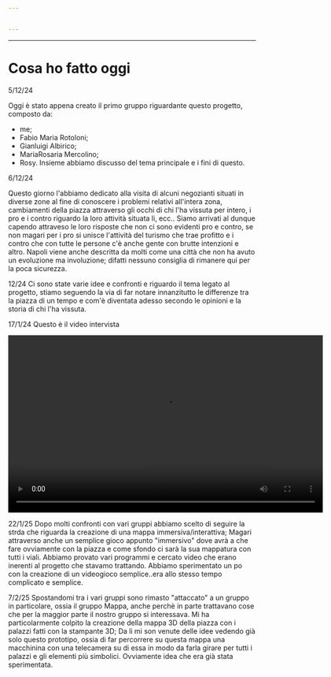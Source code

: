 ```yaml
---


---
```


---

# Cosa ho fatto oggi
5/12/24

Oggi è stato appena creato il primo gruppo riguardante questo progetto, composto da:
- me;
- Fabio Maria Rotoloni;
- Gianluigi Albirico;
- MariaRosaria Mercolino;
- Rosy.
Insieme abbiamo discusso del tema principale e i fini di questo.

6/12/24

Questo giorno l'abbiamo dedicato alla visita di alcuni negozianti situati in diverse zone al fine di conoscere i problemi relativi all'intera zona, cambiamenti della piazza attraverso gli occhi di chi l'ha vissuta per intero, i pro e i contro riguardo la loro attività situata li, ecc..
Siamo arrivati al dunque capendo attraveso le loro risposte che non ci sono evidenti pro e contro, se non magari per i pro si unisce l'attività del turismo che trae profitto e i contro che con tutte le persone c'è anche gente con brutte intenzioni e altro.
Napoli viene anche descritta da molti come una città che non ha avuto un evoluzione ma involuzione; difatti nessuno consiglia di rimanere qui per la poca sicurezza.

12/24
Ci sono state varie idee e confronti e  riguardo il tema legato al progetto, stiamo seguendo la via di far notare innanzitutto le differenze tra la piazza di un tempo e com'è diventata adesso secondo le opinioni e la storia di chi l'ha vissuta.

17/1/24
Questo è il video intervista


<video width="640" height="360" controls>
  <source src="../video-intervista.mp4" type="video/mp4">
</video>

22/1/25
Dopo molti confronti con vari gruppi abbiamo scelto di seguire la strda che riguarda la creazione di una mappa immersiva/interattiva;
Magari attraverso anche un semplice gioco appunto "immersivo" dove avrà a che fare ovviamente con la piazza e come sfondo ci sarà la sua mappatura con tutti i viali. 
Abbiamo provato vari programmi e cercato video che erano inerenti al progetto che stavamo trattando.
Abbiamo sperimentato un po con la creazione di un videogioco semplice..era allo stesso tempo complicato e semplice.

7/2/25
Spostandomi tra i vari gruppi sono rimasto "attaccato" a un gruppo in particolare, ossia il gruppo Mappa, anche perchè in parte trattavano cose che per la maggior parte il nostro gruppo si interessava.
Mi ha particolarmente colpito la creazione della mappa 3D della piazza con i palazzi fatti con la stampante 3D;
Da li mi son venute delle idee vedendo già solo questo prototipo, ossia di far percorrere su questa mappa una macchinina con una telecamera su di essa in modo da farla girare per tutti i palazzi e gli elementi più simbolici.
Ovviamente idea che era già stata sperimentata.